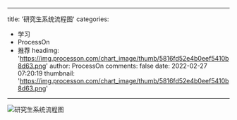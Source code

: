 
---
title: '研究生系统流程图'
categories: 
 - 学习
 - ProcessOn
 - 推荐
headimg: 'https://img.processon.com/chart_image/thumb/5816fd52e4b0eef5410b8d63.png'
author: ProcessOn
comments: false
date: 2022-02-27 07:20:19
thumbnail: 'https://img.processon.com/chart_image/thumb/5816fd52e4b0eef5410b8d63.png'
---

<div>   
<img class="thumb" alt="研究生系统流程图" src="https://img.processon.com/chart_image/thumb/5816fd52e4b0eef5410b8d63.png" referrerpolicy="no-referrer">
<p></p>  
</div>
            